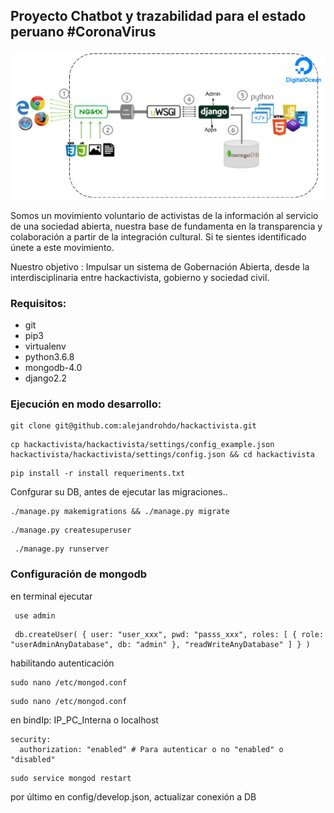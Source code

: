 ## Proyecto Chatbot y trazabilidad para el estado peruano #CoronaVirus
![Arquitectura](arquitectura-hackactivista.png)

Somos un movimiento voluntario de activistas de la información al servicio de una sociedad abierta, nuestra base de fundamenta en la transparencia y colaboración a partir de la integración cultural.
Si te sientes identificado únete a este movimiento.

Nuestro objetivo : Impulsar un sistema de Gobernación Abierta, desde la interdisciplinaria entre hackactivista, gobierno y sociedad civil.

### Requisitos:
- git
- pip3 
- virtualenv 
- python3.6.8 
- mongodb-4.0
- django2.2

### Ejecución en modo desarrollo:

```
git clone git@github.com:alejandrohdo/hackactivista.git
```
```
cp hackactivista/hackactivista/settings/config_example.json hackactivista/hackactivista/settings/config.json && cd hackactivista
```
```
pip install -r install requeriments.txt
```
Confgurar su DB, antes de ejecutar las migraciones.. 

```
./manage.py makemigrations && ./manage.py migrate
```
```
./manage.py createsuperuser
```
```
 ./manage.py runserver
```

### Configuración de mongodb
en terminal ejecutar
```
 use admin
```
```
 db.createUser( { user: "user_xxx", pwd: "passs_xxx", roles: [ { role: "userAdminAnyDatabase", db: "admin" }, "readWriteAnyDatabase" ] } )
```
habilitando autenticación
```
sudo nano /etc/mongod.conf
```

```
sudo nano /etc/mongod.conf
```
en bindIp: IP_PC_Interna o localhost 
```
security:
  authorization: "enabled" # Para autenticar o no "enabled" o "disabled"
```
```
sudo service mongod restart 
```

por último en config/develop.json, actualizar conexión a DB